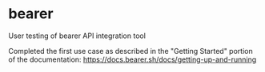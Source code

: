 # bearer
User testing of bearer API integration tool

Completed the first use case as described in the "Getting Started" portion of the documentation:
https://docs.bearer.sh/docs/getting-up-and-running

